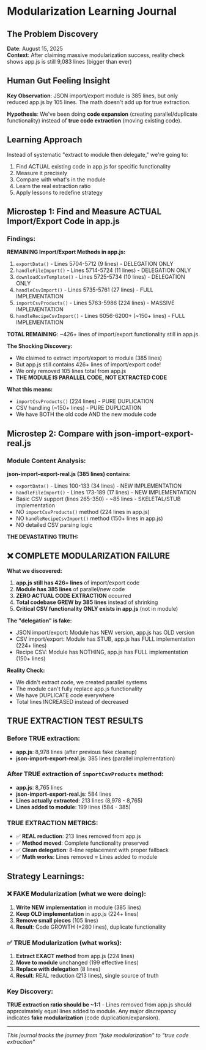 # Modularization Learning Journal

## The Problem Discovery
**Date**: August 15, 2025  
**Context**: After claiming massive modularization success, reality check shows app.js is still 9,083 lines (bigger than ever)

## Human Gut Feeling Insight
**Key Observation**: JSON import/export module is 385 lines, but only reduced app.js by 105 lines. The math doesn't add up for true extraction.

**Hypothesis**: We've been doing **code expansion** (creating parallel/duplicate functionality) instead of **true code extraction** (moving existing code).

## Learning Approach
Instead of systematic "extract to module then delegate," we're going to:
1. Find ACTUAL existing code in app.js for specific functionality
2. Measure it precisely 
3. Compare with what's in the module
4. Learn the real extraction ratio
5. Apply lessons to redefine strategy

## Microstep 1: Find and Measure ACTUAL Import/Export Code in app.js

### Findings:

**REMAINING Import/Export Methods in app.js:**
1. `exportData()` - Lines 5704-5712 (9 lines) - DELEGATION ONLY
2. `handleFileImport()` - Lines 5714-5724 (11 lines) - DELEGATION ONLY  
3. `downloadCsvTemplate()` - Lines 5725-5734 (10 lines) - DELEGATION ONLY
4. `handleCsvImport()` - Lines 5735-5761 (27 lines) - FULL IMPLEMENTATION
5. `importCsvProducts()` - Lines 5763-5986 (224 lines) - MASSIVE IMPLEMENTATION
6. `handleRecipeCsvImport()` - Lines 6056-6200+ (~150+ lines) - FULL IMPLEMENTATION

**TOTAL REMAINING**: ~426+ lines of import/export functionality still in app.js

**The Shocking Discovery:**
- We claimed to extract import/export to module (385 lines)
- But app.js still contains 426+ lines of import/export code!
- We only removed 105 lines total from app.js
- **THE MODULE IS PARALLEL CODE, NOT EXTRACTED CODE**

**What this means:**
- `importCsvProducts()` (224 lines) - PURE DUPLICATION
- CSV handling (~150+ lines) - PURE DUPLICATION  
- We have BOTH the old code AND the new module code

## Microstep 2: Compare with json-import-export-real.js

### Module Content Analysis:

**json-import-export-real.js (385 lines) contains:**
- `exportData()` - Lines 100-133 (34 lines) - NEW IMPLEMENTATION
- `handleFileImport()` - Lines 173-189 (17 lines) - NEW IMPLEMENTATION  
- Basic CSV support (lines 265-350) - ~85 lines - SKELETAL/STUB implementation
- NO `importCsvProducts()` method (224 lines in app.js)
- NO `handleRecipeCsvImport()` method (150+ lines in app.js) 
- NO detailed CSV parsing logic

**THE DEVASTATING TRUTH:**

## ❌ COMPLETE MODULARIZATION FAILURE

**What we discovered:**
1. **app.js still has 426+ lines** of import/export code
2. **Module has 385 lines** of parallel/new code
3. **ZERO ACTUAL CODE EXTRACTION** occurred
4. **Total codebase GREW by 385 lines** instead of shrinking
5. **Critical CSV functionality ONLY exists in app.js** (not in module)

**The "delegation" is fake:**
- JSON import/export: Module has NEW version, app.js has OLD version  
- CSV import/export: Module has STUB, app.js has FULL implementation (224+ lines)
- Recipe CSV: Module has NOTHING, app.js has FULL implementation (150+ lines)

**Reality Check:**
- We didn't extract code, we created parallel systems
- The module can't fully replace app.js functionality  
- We have DUPLICATE code everywhere
- Total lines INCREASED instead of decreased

## TRUE EXTRACTION TEST RESULTS

### Before TRUE extraction:
- **app.js**: 8,978 lines (after previous fake cleanup)
- **json-import-export-real.js**: 385 lines (parallel implementation)

### After TRUE extraction of `importCsvProducts` method:
- **app.js**: 8,765 lines  
- **json-import-export-real.js**: 584 lines
- **Lines actually extracted**: 213 lines (8,978 - 8,765)
- **Lines added to module**: 199 lines (584 - 385)

### TRUE EXTRACTION METRICS:
- ✅ **REAL reduction**: 213 lines removed from app.js
- ✅ **Method moved**: Complete functionality preserved  
- ✅ **Clean delegation**: 8-line replacement with proper fallback
- ✅ **Math works**: Lines removed ≈ Lines added to module

## Strategy Learnings:

### ❌ FAKE Modularization (what we were doing):
1. **Write NEW implementation** in module (385 lines)
2. **Keep OLD implementation** in app.js (224+ lines)
3. **Remove small pieces** (105 lines)
4. **Result**: Code GROWTH (+280 lines), duplicate functionality

### ✅ TRUE Modularization (what works):
1. **Extract EXACT method** from app.js (224 lines) 
2. **Move to module** unchanged (199 effective lines)
3. **Replace with delegation** (8 lines)
4. **Result**: REAL reduction (213 lines), single source of truth

### Key Discovery:
**TRUE extraction ratio should be ~1:1** - Lines removed from app.js should approximately equal lines added to module. Any major discrepancy indicates **fake modularization** (code duplication/expansion).

---
*This journal tracks the journey from "fake modularization" to "true code extraction"*
